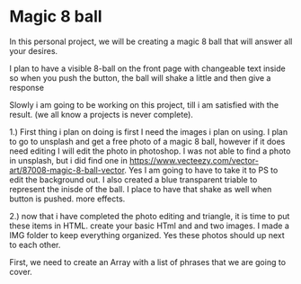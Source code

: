 <h1>Magic 8 ball</h1>

In this personal project, we will be creating a magic 8 ball that will answer all your desires.

I plan to have a visible 8-ball on the front page with changeable text inside so when you push the button, the ball will shake a little and then give a response

Slowly i am going to be working on this project, till i am satisfied with the result. (we all know a projects is never complete).

1.) First thing i plan on doing is first I need the images i plan on using. I plan to go to unsplash and get a free photo of a magic 8 ball, however if it does need editing I will edit the photo in photoshop. I was not able to find a photo in unsplash, but i did find one in https://www.vecteezy.com/vector-art/87008-magic-8-ball-vector. Yes I am going to have to take it to PS to edit the background out. I also created a blue transparent triable to represent the inisde of the ball. I place to have that shake as well when button is pushed. more effects. 

2.) now that i have completed the photo editing and triangle, it is time to put these items in HTML. 
create your basic HTml and and two images. I made a IMG folder to keep everything organized. Yes these photos should up next to each other. 



First, we need to create an Array with a list of phrases that we are going to cover. 

